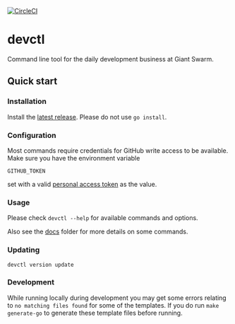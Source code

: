 [![CircleCI](https://dl.circleci.com/status-badge/img/gh/giantswarm/devctl/tree/main.svg?style=svg)](https://dl.circleci.com/status-badge/redirect/gh/giantswarm/devctl/tree/main)

# devctl

Command line tool for the daily development business at Giant Swarm.

## Quick start

### Installation

Install the [latest release](https://github.com/giantswarm/devctl/releases/latest). Please do not use `go install`.

### Configuration

Most commands require credentials for GitHub write access to be available. Make sure you have the environment variable

```nohighlight
GITHUB_TOKEN
```

set with a valid [personal access token](https://github.com/settings/tokens) as the value.

### Usage

Please check `devctl --help` for available commands and options.

Also see the [docs](docs/) folder for more details on some commands.

### Updating

```nohighlight
devctl version update
```

### Development

While running locally during development you may get some errors relating to `no matching files found` for some of the templates. If you do run `make generate-go` to generate these template files before running.
